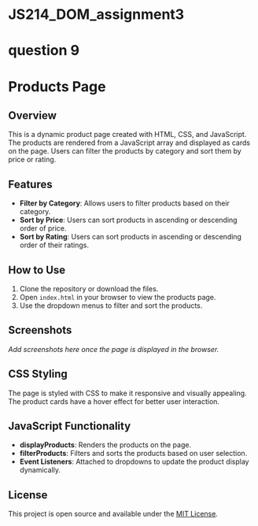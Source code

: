 # JS214_DOM_assignment3
# question 9

# Products Page

## Overview

This is a dynamic product page created with HTML, CSS, and JavaScript. The products are rendered from a JavaScript array and displayed as cards on the page. Users can filter the products by category and sort them by price or rating.

## Features

- **Filter by Category**: Allows users to filter products based on their category.
- **Sort by Price**: Users can sort products in ascending or descending order of price.
- **Sort by Rating**: Users can sort products in ascending or descending order of their ratings.

## How to Use

1. Clone the repository or download the files.
2. Open `index.html` in your browser to view the products page.
3. Use the dropdown menus to filter and sort the products.

## Screenshots

_Add screenshots here once the page is displayed in the browser._

## CSS Styling

The page is styled with CSS to make it responsive and visually appealing. The product cards have a hover effect for better user interaction.

## JavaScript Functionality

- **displayProducts**: Renders the products on the page.
- **filterProducts**: Filters and sorts the products based on user selection.
- **Event Listeners**: Attached to dropdowns to update the product display dynamically.

## License

This project is open source and available under the [MIT License](LICENSE).
